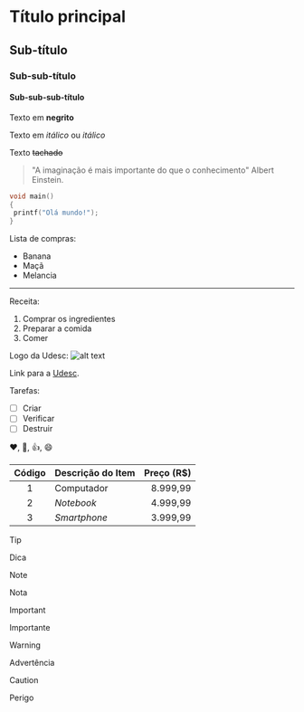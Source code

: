 # Título principal
## Sub-título
### Sub-sub-título
#### Sub-sub-sub-título

Texto em **negrito**

Texto em *itálico* ou _itálico_

Texto  ~~tachado~~

> "A imaginação é mais importante do que o conhecimento"
> Albert Einstein.

```c
void main()
{
 printf("Olá mundo!");
}
````
Lista de compras:
- Banana
- Maçã
- Melancia
***
Receita:
1. Comprar os ingredientes
2. Preparar a comida
3. Comer

Logo da Udesc:
![alt text](https://www1.udesc.br/imagens/id_submenu/899/cor_horizontal_rgb.jpg "Logo Udesc")

Link para a [Udesc](https://udesc.br/). 

Tarefas:
- [ ] Criar
- [ ] Verificar
- [ ] Destruir

:heart:, :shit:, :+1:, :smile:

Código | Descrição do Item | Preço (R$)
:---: | --- | ---:
1 | Computador | 8.999,99
2 | *Notebook* | 4.999,99
3 | *Smartphone* | 3.999,99

> [!TIP]
> Dica

> [!NOTE]
> Nota

> [!IMPORTANT]
> Importante

> [!WARNING]
> Advertência

> [!CAUTION]
> Perigo
